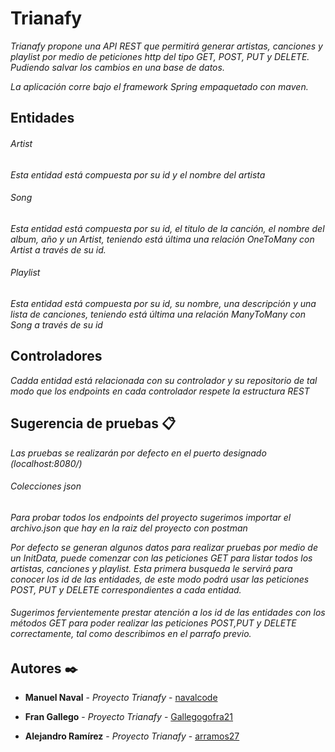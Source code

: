 # Trianafy

_Trianafy propone una API REST que permitirá generar artistas, canciones y playlist por medio de peticiones http del tipo GET, POST, PUT y DELETE. 
Pudiendo salvar los cambios en una base de datos._

_La aplicación corre bajo el framework Spring empaquetado con maven._

## Entidades

###### Artist
_Esta entidad está compuesta por su id y el nombre del artista_

###### Song
_Esta entidad está compuesta por su id, el titulo de la canción, el nombre del album, año y un Artist, teniendo está última una relación OneToMany con Artist a través de su id._

###### Playlist
_Esta entidad está compuesta por su id, su nombre, una descripción y una lista de canciones, teniendo está última una relación ManyToMany con Song a través de su id_

## Controladores
_Cadda entidad está relacionada con su controlador y su repositorio de tal modo que los endpoints en cada controlador respete la estructura REST_

## Sugerencia de pruebas 📋

_Las pruebas se realizarán por defecto en el puerto designado (localhost:8080/)_

###### Colecciones json

_Para probar todos los endpoints del proyecto sugerimos importar el archivo.json que hay en la raiz del proyecto con postman_

_Por defecto se generan algunos datos para realizar pruebas por medio de un InitData, puede comenzar con las peticiones GET para listar todos los artistas, canciones y playlist.
Esta primera busqueda le servirá para conocer los id de las entidades, de este modo podrá usar las peticiones POST, PUT y DELETE correspondientes a cada entidad._

###### Sugerimos fervientemente prestar atención a los id de las entidades con los métodos GET para poder realizar las peticiones POST,PUT y DELETE correctamente, tal como describimos en el parrafo previo.

## Autores ✒️

* **Manuel Naval** - *Proyecto Trianafy* - [navalcode](https://github.com/navalcode)

* **Fran Gallego** - *Proyecto Trianafy* - [Gallegogofra21](https://github.com/Gallegogofra21)

* **Alejandro Ramírez** - *Proyecto Trianafy* - [arramos27](https://github.com/arramos270)


